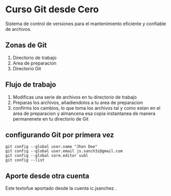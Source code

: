 # Curso Git desde Cero
Sistema de control de versiones para el mantenimiento eficiente y confiable de archivos.

## Zonas de Git
1. Directorio de trabajo
2. Area de preparacion
3. Directorio Git

## Flujo de trabajo
1. Modificas una serie de archivos en tu directorio de trabajo
2. Preparas los archivos, añadiendolos a tu area de preparacion
3. confirms los cambios, lo que toma los archivos tal y como estan en el area de preparacion y  almancena esa copia instantanea de manera permanenete en tu directorio de Git

## configurando Git por primera vez
```
git config --global user.name "Jhon Doe"
git config --global user.email js.sanch3z@gmail.com
git config --global core.editor subl
git config --list
```


## Aporte desde otra cuenta
Este textofue aportado desde la cuenta ic.jsanchez
.
